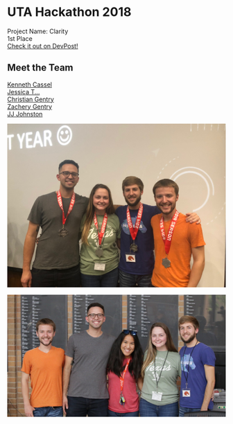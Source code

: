 # UTA Hackathon 2018
Project Name: Clarity  
1st Place  
[Check it out on DevPost!](https://devpost.com/Zachery-Gentry?ref_content=user-portfolio&ref_feature=portfolio&ref_medium=global-nav)  

## Meet the Team
[Kenneth Cassel]()  
[Jessica T...]()  
[Christian Gentry]()  
[Zachery Gentry](https://zacherygentry.com/)  
[JJ Johnston]()


![1st Place!](https://github.com/zacherygentry/hackuta18/blob/master/images/medals.jpeg "First Place!")

![Our Full Team!](https://github.com/zacherygentry/hackuta18/blob/master/images/full-team.jpg "Our Full Team!")
